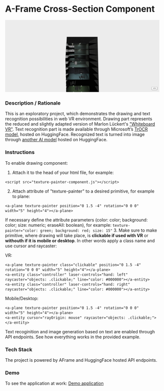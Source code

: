 # A-Frame Cross-Section Component
<img alt="Screenshot" src="img/screenshot.jpg" width="600">

### **Description / Rationale**
This is an exploratory project, which demonstrates the drawing and text recognition possibilities in web VR environment. Drawing part represents the reduced and slightly adapted version of Marlon Lückert's <a href="https://github.com/marlon360/whiteboard-vr">"Whiteboard VR"</a>. Text recognition part is made available through Microsoft’s <a href="https://huggingface.co/spaces/nielsr/TrOCR-handwritten">TrOCR model</a>, hosted on HuggingFace. Recognized text is turned into image through <a href="https://huggingface.co/spaces/smangrul/Text-To-Image">another AI model</a> hosted on HuggingFace. 

### **Instructions**
To enable drawing component: 
1. Attach it to the head of your html file, for example: 
```
<script src="texture-painter-component.js"></script>
```
2. Attach attribute of "texture-painter" to a desired primitive, for example to plane: 
```
<a-plane texture-painter position="0 1.5 -4" rotation="0 0 0" width="5" height="4"></a-plane>
``` 

If necessary define the attribute parameters (color: color; background: color; size: numeric;  eraseAll: boolean), for example:
``` texture-painter="color: green; background: red; size: 15" ```
3. Make sure to make primitive, where drawing will take place, is <b>clickable if used with VR</b> or <b>withouth if it is mobile or desktop</b>. In other words apply a class name and use cursor and raycaster:

VR: 
```
<a-plane texture-painter class="clickable" position="0 1.5 -4" rotation="0 0 0" width="5" height="4"></a-plane>
<a-entity class="controller" laser-controls="hand: left" raycaster="objects: .clickable;" line="color: #000000"></a-entity>
<a-entity class="controller" laser-controls="hand: right" raycaster="objects: .clickable;" line="color: #000000"></a-entity>
```
Mobile/Desktop: 
```
<a-plane texture-painter position="0 1.5 -4" rotation="0 0 0" width="5" height="4"></a-plane>
<a-entity cursor="rayOrigin: mouse" raycaster="objects: .clickable;"></a-entity>
```
Text recoginition and image generation based on text are enabled through API endpoints. See how everything works in the provided example. 

### **Tech Stack**
The project is powered by AFrame and HuggingFace hosted API endpoints.

### **Demo**
To see the application at work: [Demo application](https://webvr-drawing.glitch.me/)
